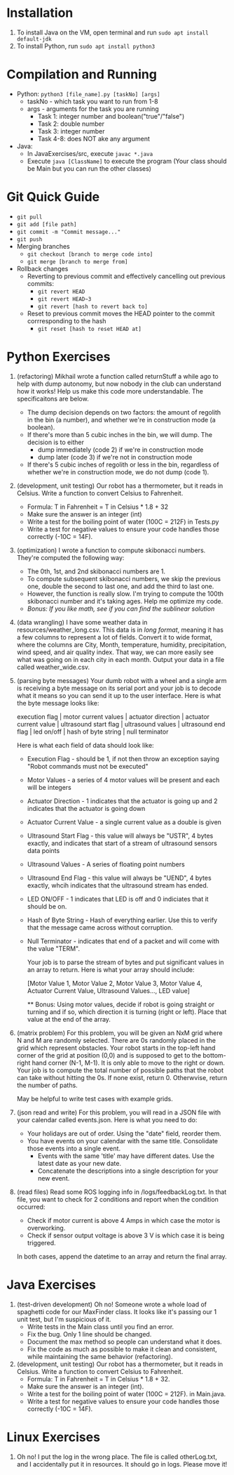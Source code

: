 # Installation
1. To install Java on the VM, open terminal and run ```sudo apt install default-jdk```
2. To install Python, run ```sudo apt install python3```

# Compilation and Running
- Python: ```python3 [file_name].py [taskNo] [args]```
     * taskNo - which task you want to run from 1-8
     * args - arguments for the task you are running
          - Task 1: integer number and boolean("true"/"false")
          - Task 2: double number
          - Task 3: integer number
          - Task 4-8: does NOT ake any argument
- Java:
     * In JavaExercises/src, execute ```javac *.java```
     * Execute ```java [ClassName]``` to execute the program (Your class should be Main but you can run the other classes)

# Git Quick Guide
- ```git pull```
- ```git add [file path]```
- ```git commit -m "Commit message..."```
- ```git push```
- Merging branches
  * ```git checkout [branch to merge code into]```
  * ```git merge [branch to merge from]```
- Rollback changes
  * Reverting to previous commit and effectively cancelling out previous commits:
    - ```git revert HEAD```
    - ```git revert HEAD~3```
    - ```git revert [hash to revert back to]```
  * Reset to previous commit moves the HEAD pointer to the commit corrresponding to the hash
    - ```git reset [hash to reset HEAD at]```


# Python Exercises
1. (refactoring) Mikhail wrote a function called returnStuff a while ago to help with dump autonomy, but now nobody in the club can understand how it works! Help us make this code more understandable. The specificaitons are below.
    * The dump decision depends on two factors: the amount of regolith in the bin (a number), and whether we're in construction mode (a boolean).
    * If there's more than 5 cubic inches in the bin, we will dump. The decision is to either
        * dump immediately (code 2) if we're in construction mode
        * dump later (code 3) if we're not in construction mode
    * If there's 5 cubic inches of regolith or less in the bin, regardless of whether we're in construction mode, we do not dump (code 1).
2. (development, unit testing) Our robot has a thermometer, but it reads in Celsius. Write a function to convert Celsius to Fahrenheit.
    * Formula: T in Fahrenheit = T in Celsius * 1.8 + 32
    * Make sure the answer is an integer (int)
    * Write a test for the boiling point of water (100C = 212F) in Tests.py
    * Write a test for negative values to ensure your code handles those correctly (-10C = 14F).
3. (optimization) I wrote a function to compute skibonacci numbers. They're computed the following way:
    * The 0th, 1st, and 2nd skibonacci numbers are 1.
    * To compute subsequent skibonacci numbers, we skip the previous one, double the second to last one, and add the third to last one. 
    * However, the function is really slow. I'm trying to compute the 100th skibonacci number and it's taking ages. Help me optimize my code.
    * *Bonus: If you like math, see if you can find the sublinear solution*
4. (data wrangling) I have some weather data in resources/weather_long.csv.  This data is in *long format*, meaning it has a few columns to represent a lot of fields. Convert it to wide format, where the columns are City, Month, temperature, humidity, precipitation, wind speed, and air quality index. That way, we can more easily see what was going on in each city in each month. Output your data in a file called weather_wide.csv.
5. (parsing byte messages) Your dumb robot with a wheel and a single arm is receiving a byte message on its serial port and your job is to decode what it means so you can send it up to the user interface. Here is what the byte message looks like:

   execution flag | motor current values | actuator direction | actuator current value | ultrasound start flag | ultrasound values | ultrasound end flag | led on/off | hash of byte string | null terminator

   Here is what each field of data should look like:
   -  Execution Flag - should be 1, if not then throw an exception saying "Robot commands must not be executed"
   -  Motor Values - a series of 4 motor values will be present and each will be integers
   -  Actuator Direction - 1 indicates that the actuator is going up and 2 indicates that the actuator is going down
   -  Actuator Current Value - a single current value as a double is given
   -  Ultrasound Start Flag - this value will always be "USTR", 4 bytes exactly, and indicates that start of a stream of ultrasound sensors data points
   -  Ultrasound Values - A series of floating point numbers
   -  Ultrasound End Flag - this value will always be "UEND", 4 bytes exactly, whcih indicates that the ultrasound stream has ended.
   -  LED ON/OFF - 1 indicates that LED is off and 0 indiciates that it should be on.
   -  Hash of Byte String - Hash of everything earlier. Use this to verify that the message came across without corruption.
   -  Null Terminator - indicates that end of a packet and will come with the value "TERM".

      Your job is to parse the stream of bytes and put significant values in an array to return. Here is what your array should include:
  
      [Motor Value 1, Motor Value 2, Motor Value 3, Motor Value 4, Actuator Current Value, Ultrasound Values..., LED value]
  
      ** Bonus: Using motor values, decide if robot is going straight or turning and if so, which direction it is turning (right or left). Place that value at the end of the array.

  
6. (matrix problem) For this problem, you will be given an NxM grid where N and M are randomly selected. There are 0s randomly placed in the grid which represent obstacles. Your robot starts in the top-left hand corner of the grid at position (0,0) and is supposed to get to the bottom-right hand corner (N-1, M-1). It is only able to move to the right or down. Your job is to compute the total number of possible paths that the robot can take without hitting the 0s. If none exist, return 0. Otherwvise, return the number of paths.

      May be helpful to write test cases with example grids.

7. (json read and write) For this problem, you will read in a JSON file with your calendar called events.json. Here is what you need to do:
   -  Your holidays are out of order. Using the "date" field, reorder them.
   -  You have events on your calendar with the same title. Consolidate those events into a single event.
        * Events with the same 'title' may have different dates. Use the latest date as your new date.
        * Concatenate the descriptions into a single description for your new event.
8. (read files) Read some ROS logging info in /logs/feedbackLog.txt. In that file, you want to check for 2 conditions and report when the condition occurred:
   - Check if motor current is above 4 Amps in which case the motor is overworking.
   - Check if sensor output voltage is above 3 V is which case it is being triggered.
   
   In both cases, append the datetime to an array and return the final array.

# Java Exercises
1. (test-driven development) Oh no! Someone wrote a whole load of spaghetti code for our MaxFinder class. It looks like it's passing our 1 unit test, but I'm suspicious of it. 
    - Write tests in the Main class until you find an error.
    - Fix the bug. Only 1 line should be changed.
    - Document the max method so people can understand what it does.
    - Fix the code as much as possible to make it clean and consistent, while maintaining the same behavior (refactoring).
2. (development, unit testing) Our robot has a thermometer, but it reads in Celsius. Write a function to convert Celsius to Fahrenheit.
    * Formula: T in Fahrenheit = T in Celsius * 1.8 + 32.
    * Make sure the answer is an integer (int).
    * Write a test for the boiling point of water (100C = 212F). in Main.java.
    * Write a test for negative values to ensure your code handles those correctly (-10C = 14F).

# Linux Exercises
1. Oh no! I put the log in the wrong place. The file is called otherLog.txt, and I accidentally put it in resources. It should go in logs. Please move it!
